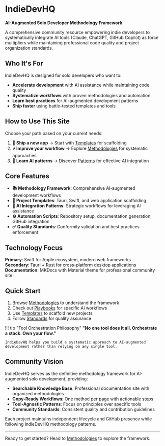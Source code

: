 # IndieDevHQ

**AI-Augmented Solo Developer Methodology Framework**

A comprehensive community resource empowering indie developers to systematically integrate AI tools (Claude, ChatGPT, GitHub Copilot) as force multipliers while maintaining professional code quality and project organization standards.

## Who It's For

IndieDevHQ is designed for solo developers who want to:

- **Accelerate development** with AI assistance while maintaining code quality
- **Systematize workflows** with proven methodologies and automation
- **Learn best practices** for AI-augmented development patterns
- **Ship faster** using battle-tested templates and tools

## How to Use This Site

Choose your path based on your current needs:

1. **📱 Ship a new app** → Start with [Templates](templates/project/tauri-rust.md) for scaffolding
2. **⚡ Improve your workflow** → Explore [Methodologies](methodologies/_index.md) for systematic approaches  
3. **🤖 Learn AI patterns** → Discover [Patterns](patterns/ai-integration-patterns.md) for effective AI integration

## Core Features

- **📚 Methodology Framework**: Comprehensive AI-augmented development workflows
- **🎯 Project Templates**: Tauri, Swift, and web application scaffolding
- **🤖 AI Integration Patterns**: Strategic workflows for leveraging AI assistance
- **⚙️ Automation Scripts**: Repository setup, documentation generation, GitHub integration
- **✅ Quality Standards**: Conformity validation and best practices enforcement

## Technology Focus

**Primary**: Swift for Apple ecosystem, modern web frameworks  
**Secondary**: Tauri + Rust for cross-platform desktop applications  
**Documentation**: MKDocs with Material theme for professional community site

## Quick Start

1. Browse [Methodologies](methodologies/_index.md) to understand the framework
2. Check out [Playbooks](playbooks/_index.md) for specific AI workflows
3. Use [Templates](templates/_index.md) to scaffold new projects
4. Follow [Standards](standards/_index.md) for quality assurance

!!! tip "Tool Orchestration Philosophy"
    **"No one tool does it all. Orchestrate a stack. Own your flow."**
    
    IndieDevHQ helps you build a systematic approach to AI-augmented development rather than relying on any single tool.

## Community Vision

IndieDevHQ serves as the definitive methodology framework for AI-augmented solo development, providing:

- **Searchable Knowledge Base**: Professional documentation site with organized methodologies
- **Copy-Ready Workflows**: One method per page with actionable steps
- **Tool-Agnostic Patterns**: Focus on principles over specific tools
- **Community Standards**: Consistent quality and contribution guidelines

Each project maintains independent lifecycle and GitHub presence while following IndieDevHQ methodology patterns.

---

Ready to get started? Head to [Methodologies](methodologies/_index.md) to explore the framework.